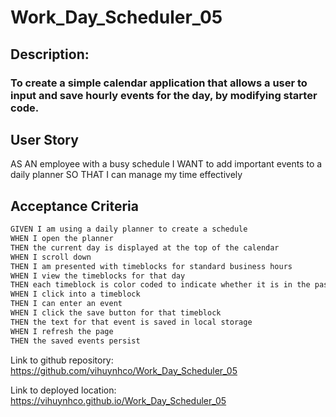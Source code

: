 # Work_Day_Scheduler_05

## Description:
### To create a simple calendar application that allows a user to input and save hourly events for the day, by modifying starter code. 


## User Story

AS AN employee with a busy schedule
I WANT to add important events to a daily planner
SO THAT I can manage my time effectively


## Acceptance Criteria

```md
GIVEN I am using a daily planner to create a schedule
WHEN I open the planner
THEN the current day is displayed at the top of the calendar
WHEN I scroll down
THEN I am presented with timeblocks for standard business hours
WHEN I view the timeblocks for that day
THEN each timeblock is color coded to indicate whether it is in the past, present, or future
WHEN I click into a timeblock
THEN I can enter an event
WHEN I click the save button for that timeblock
THEN the text for that event is saved in local storage
WHEN I refresh the page
THEN the saved events persist
```

Link to github repository:
https://github.com/vihuynhco/Work_Day_Scheduler_05

Link to deployed location: 
https://vihuynhco.github.io/Work_Day_Scheduler_05
